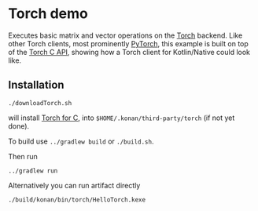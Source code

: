 # Torch demo

Executes basic matrix and vector operations on the [Torch](http://torch.ch) backend.
Like other Torch clients, most prominently [PyTorch](http://pytorch.org),
this example is built on top of the 
[Torch C API](https://github.com/torch/torch7/tree/master/lib/TH),
showing how a Torch client for Kotlin/Native could look like.

## Installation

    ./downloadTorch.sh

will install [Torch for C](https://github.com/torch/torch7/tree/master/lib/TH), into
`$HOME/.konan/third-party/torch` (if not yet done). 

To build use `../gradlew build` or `./build.sh`.
    
Then run 

    ../gradlew run
    
Alternatively you can run artifact directly 

    ./build/konan/bin/torch/HelloTorch.kexe